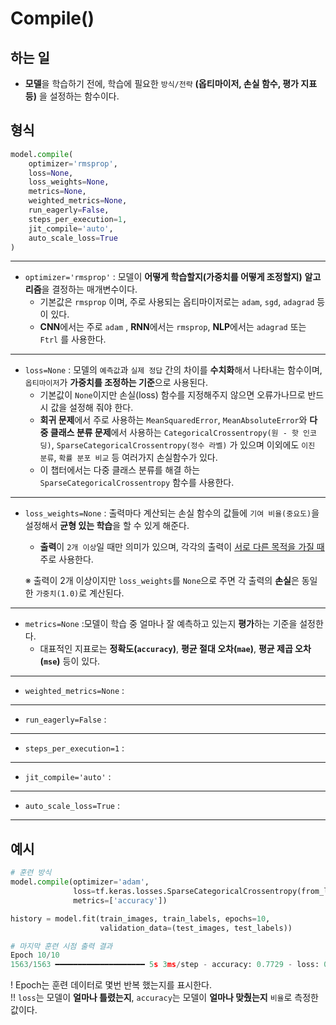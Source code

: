 # Compile()

## 하는 일
- **모델**을 학습하기 전에, 학습에 필요한 ``방식/전략`` **(옵티마이저, 손실 함수, 평가 지표 등)** 을 설정하는 함수이다.

## 형식
```python
model.compile(
    optimizer='rmsprop',        
    loss=None,                  
    loss_weights=None,
    metrics=None,
    weighted_metrics=None,
    run_eagerly=False,
    steps_per_execution=1,
    jit_compile='auto',
    auto_scale_loss=True
)
```
*****
- ``optimizer='rmsprop'`` : 모델이 **어떻게 학습할지(가중치를 어떻게 조정할지)** **알고리즘**을 결정하는 매개변수이다.
    - 기본값은 ``rmsprop`` 이며, 주로 사용되는 옵티마이저로는 ``adam``, ``sgd``, ``adagrad`` 등이 있다.
    - **CNN**에서는 주로 ``adam`` , **RNN**에서는 ``rmsprop``, **NLP**에서는 ``adagrad`` 또는 ``Ftrl`` 를 사용한다.

*****
- ``loss=None`` : 모델의 ``예측값``과 ``실제 정답`` 간의 차이를 **수치화**해서 나타내는 함수이며, ``옵티마이저``가 **가중치를 조정하는 기준**으로 사용된다.
    - 기본값이 ``None``이지만 손실(loss) 함수를 지정해주지 않으면 오류가나므로 반드시 값을 설정해 줘야 한다.
    - **회귀 문제**에서 주로 사용하는  ``MeanSquaredError``, ``MeanAbsoluteError``와 **다중 클래스 분류 문제**에서 사용하는  ``CategoricalCrossentropy(원 - 핫 인코딩)``, ``SparseCategoricalCrossentropy(정수 라벨)`` 가 있으며 이외에도 ``이진 분류``, ``확률 분포 비교`` 등 여러가지 손실함수가 있다.
    - 이 챕터에서는 다중 클래스 분류를 해결 하는 ``SparseCategoricalCrossentropy`` 함수를 사용한다.

*****
- ``loss_weights=None`` : 출력마다 계산되는 손실 함수의 값들에 ``기여 비율(중요도)``을 설정해서 **균형 있는 학습**을 할 수 있게 해준다.
    - **출력**이 ``2개 이상``일 때만 의미가 있으며, 각각의 출력이 [서로 다른 목적을 가질 때](https://github.com/GUBBIB/MachineLearningBasics_TensorFlow/blob/main/%EC%9D%B4%EB%AF%B8%EC%A7%80(Vision)/1.%20%ED%95%A9%EC%84%B1%EA%B3%B1%20-%20CNN(Convolutional%20Neural%20Network)/Doc/models/etc/%EC%84%9C%EB%A1%9C%20%EB%AA%A9%EC%A0%81%EC%9D%B4%20%EB%8B%A4%EB%A5%B8%20%EC%B6%9C%EB%A0%A5%20%EC%98%88%EC%8B%9C.md) 주로 사용한다.

    ※ 출력이 2개 이상이지만 ``loss_weights``를 ``None``으로 주면 각 출력의 **손실**은 동일한 ``가중치(1.0)``로 계산된다.

*****
- ``metrics=None`` :모델이 학습 중 얼마나 잘 예측하고 있는지 **평가**하는 기준을 설정한다.
    - 대표적인 지표로는 **정확도(``accuracy``)**, **평균 절대 오차(``mae``)**, **평균 제곱 오차(``mse``)** 등이 있다.
    
*****
- ``weighted_metrics=None`` : 

*****
- ``run_eagerly=False`` :

*****
- ``steps_per_execution=1`` :

*****
- ``jit_compile='auto'`` :

*****
- ``auto_scale_loss=True`` :

*****
## 예시
```python
# 훈련 방식
model.compile(optimizer='adam',
              loss=tf.keras.losses.SparseCategoricalCrossentropy(from_logits=True),
              metrics=['accuracy'])

history = model.fit(train_images, train_labels, epochs=10, 
                    validation_data=(test_images, test_labels))
```
```python
# 마지막 훈련 시점 출력 결과
Epoch 10/10
1563/1563 ━━━━━━━━━━━━━━━━━━━━ 5s 3ms/step - accuracy: 0.7729 - loss: 0.6437 - val_accuracy: 0.7071 - val_loss: 0.869
```

! Epoch는 훈련 데이터로 몇번 반복 했는지를 표시한다.<br>
!! ``loss``는 모델이 **얼마나 틀렸는지**, ``accuracy``는 모델이 **얼마나 맞췄는지** ``비율``로 측정한 값이다.